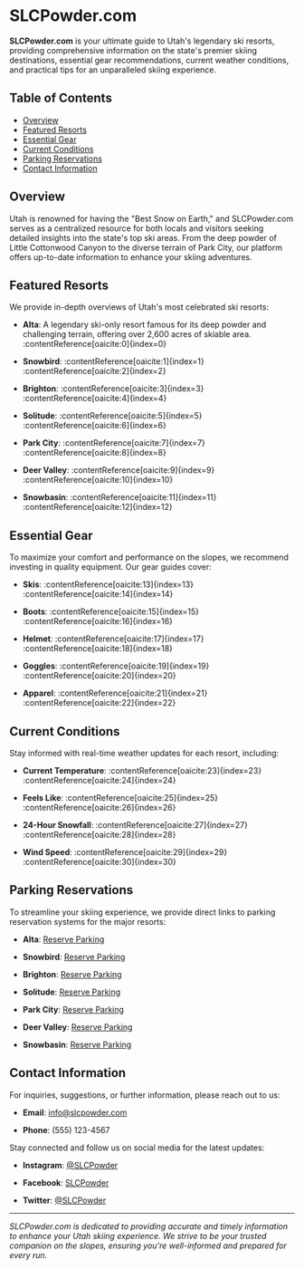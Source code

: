 # SLCPowder.com

**SLCPowder.com** is your ultimate guide to Utah's legendary ski resorts, providing comprehensive information on the state's premier skiing destinations, essential gear recommendations, current weather conditions, and practical tips for an unparalleled skiing experience.

## Table of Contents

- [Overview](#overview)
- [Featured Resorts](#featured-resorts)
- [Essential Gear](#essential-gear)
- [Current Conditions](#current-conditions)
- [Parking Reservations](#parking-reservations)
- [Contact Information](#contact-information)

## Overview

Utah is renowned for having the "Best Snow on Earth," and SLCPowder.com serves as a centralized resource for both locals and visitors seeking detailed insights into the state's top ski areas. From the deep powder of Little Cottonwood Canyon to the diverse terrain of Park City, our platform offers up-to-date information to enhance your skiing adventures.

## Featured Resorts

We provide in-depth overviews of Utah's most celebrated ski resorts:

- **Alta**: A legendary ski-only resort famous for its deep powder and challenging terrain, offering over 2,600 acres of skiable area.&#8203;:contentReference[oaicite:0]{index=0}

- **Snowbird**: :contentReference[oaicite:1]{index=1}&#8203;:contentReference[oaicite:2]{index=2}

- **Brighton**: :contentReference[oaicite:3]{index=3}&#8203;:contentReference[oaicite:4]{index=4}

- **Solitude**: :contentReference[oaicite:5]{index=5}&#8203;:contentReference[oaicite:6]{index=6}

- **Park City**: :contentReference[oaicite:7]{index=7}&#8203;:contentReference[oaicite:8]{index=8}

- **Deer Valley**: :contentReference[oaicite:9]{index=9}&#8203;:contentReference[oaicite:10]{index=10}

- **Snowbasin**: :contentReference[oaicite:11]{index=11}&#8203;:contentReference[oaicite:12]{index=12}

## Essential Gear

To maximize your comfort and performance on the slopes, we recommend investing in quality equipment. Our gear guides cover:

- **Skis**: :contentReference[oaicite:13]{index=13}&#8203;:contentReference[oaicite:14]{index=14}

- **Boots**: :contentReference[oaicite:15]{index=15}&#8203;:contentReference[oaicite:16]{index=16}

- **Helmet**: :contentReference[oaicite:17]{index=17}&#8203;:contentReference[oaicite:18]{index=18}

- **Goggles**: :contentReference[oaicite:19]{index=19}&#8203;:contentReference[oaicite:20]{index=20}

- **Apparel**: :contentReference[oaicite:21]{index=21}&#8203;:contentReference[oaicite:22]{index=22}

## Current Conditions

Stay informed with real-time weather updates for each resort, including:

- **Current Temperature**: :contentReference[oaicite:23]{index=23}&#8203;:contentReference[oaicite:24]{index=24}

- **Feels Like**: :contentReference[oaicite:25]{index=25}&#8203;:contentReference[oaicite:26]{index=26}

- **24-Hour Snowfall**: :contentReference[oaicite:27]{index=27}&#8203;:contentReference[oaicite:28]{index=28}

- **Wind Speed**: :contentReference[oaicite:29]{index=29}&#8203;:contentReference[oaicite:30]{index=30}

## Parking Reservations

To streamline your skiing experience, we provide direct links to parking reservation systems for the major resorts:

- **Alta**: [Reserve Parking](https://reserve.altaparking.com)

- **Snowbird**: [Reserve Parking](https://www.snowbird.com)

- **Brighton**: [Reserve Parking](https://reservenski.parkbrightonresort.com)

- **Solitude**: [Reserve Parking](https://reservenski.parksolitude.com)

- **Park City**: [Reserve Parking](https://reserve.parkatparkcitymountain.com)

- **Deer Valley**: [Reserve Parking](https://www.deervalley.com)

- **Snowbasin**: [Reserve Parking](https://www.snowbasin.com)

## Contact Information

For inquiries, suggestions, or further information, please reach out to us:

- **Email**: [info@slcpowder.com](mailto:info@slcpowder.com)

- **Phone**: (555) 123-4567

Stay connected and follow us on social media for the latest updates:

- **Instagram**: [@SLCPowder](https://www.instagram.com/SLCPowder)

- **Facebook**: [SLCPowder](https://www.facebook.com/SLCPowder)

- **Twitter**: [@SLCPowder](https://twitter.com/SLCPowder)

---

*SLCPowder.com is dedicated to providing accurate and timely information to enhance your Utah skiing experience. We strive to be your trusted companion on the slopes, ensuring you're well-informed and prepared for every run.*